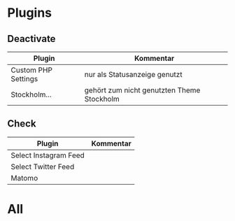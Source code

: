 # Plugins


## Deactivate

|Plugin|Kommentar|
|--|--|
|Custom PHP Settings|nur als Statusanzeige genutzt|
|Stockholm...| gehört zum nicht genutzten Theme Stockholm|




## Check

|Plugin|Kommentar|
|--|--|
|Select Instagram Feed||
|Select Twitter Feed||
|Matomo||



# All 
